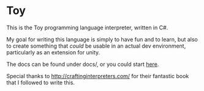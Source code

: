 # Toy

This is the Toy programming language interpreter, written in C#.

My goal for writing this language is simply to have fun and to learn, but also to create something that *could* be usable in an actual dev environment, particularly as an extension for unity.

The docs can be found under docs/, or you could start [here](docs/tutoral.md).

Special thanks to http://craftinginterpreters.com/ for their fantastic book that I followed to write this.

